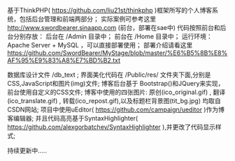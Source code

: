 基于ThinkPHP( https://github.com/liu21st/thinkphp )框架所写的个人博客系统，包括后台管理和前端两部分；
实际案例可参考这里 http://www.swordbearer.sinaapp.com (前台，部署在sae中)
代码按照前台和后台分别存放：
  后台在 /Admin 目录中；
  前台在 /Home 目录中；
运行环境：Apache Server + MySQL ，可以直接部署使用；
部署介绍请看这里 https://github.com/SwordBearer/MyStage/blob/master/%E6%B5%8B%E8%AF%95%E9%83%A8%E7%BD%B2.txt

数据库设计文件 /db_text ;
界面美化代码在 /Public/res/ 文件夹下面,分别是CSS,JavaScript和图片(img)文件;
博客后台基于 Bootstrap()和JQuery来实现，前台使用自定义的CSS文件;
博客中使用的四张图片: 原创(ico_original.gif) , 翻译(ico_translate.gif) , 转载(ico_repost.gif),以及标题栏背景图(tit_bg.jpg)
均取自CSDN网站;
项目中使用uEditor( https://github.com/campaign/ueditor )作为博客编辑器;
并且代码高亮基于SyntaxHighlighter( https://github.com/alexgorbatchev/SyntaxHighlighter ),并更改了代码显示样式;

持续更新中.....

